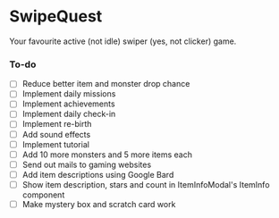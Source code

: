 # SwipeQuest
Your favourite active (not idle) swiper (yes, not clicker) game.

### To-do

- [ ] Reduce better item and monster drop chance
- [ ] Implement daily missions
- [ ] Implement achievements
- [ ] Implement daily check-in
- [ ] Implement re-birth
- [ ] Add sound effects
- [ ] Implement tutorial
- [ ] Add 10 more monsters and 5 more items each
- [ ] Send out mails to gaming websites
- [ ] Add item descriptions using Google Bard
- [ ] Show item description, stars and count in ItemInfoModal's ItemInfo component
- [ ] Make mystery box and scratch card work